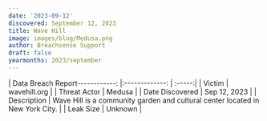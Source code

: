 ```yaml
---
date: '2023-09-12'
discovered: September 12, 2023
title: Wave Hill
image: images/blog/Medusa.png
author: Breachsense Support
draft: false
yearmonths: 2023/september
---
```


| Data Breach Report------------:     |:-------------:    | :-----:|
| Victim      | wavehill.org      | 
| Threat Actor      | Medusa      | 
| Date Discovered      | Sep 12, 2023      | 
| Description      | Wave Hill is a community garden and cultural center located in New York City.      | 
| Leak Size      | Unknown      | 

